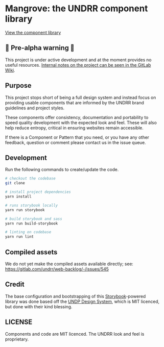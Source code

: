# Mangrove: the UNDRR component library

[View the component library](https://unisdr.github.io/undrr-mangrove/)

## 🚨 Pre-alpha warning 🚨

This project is under active development and at the moment provides no useful resources. [Internal notes on the project can be seen in the GitLab Wiki](https://git.un.org/undrr/web-backlog/-/wikis/Mangrove:-the-UNDRR-Component-library).

## Purpose

This project stops short of being a full design system and instead focus on providing usable components that are informed by the UNDRR brand guidelines and project styles.

These components offer consistency, documentation and portability to speed quality development with the expected look and feel. These will also help reduce entropy, critical in ensuring websites remain accessible.

If there is a Component or Pattern that you need, or you have any other feedback, question or comment please contact us in the issue queue.

## Development

Run the following commands to create/update the code.

```bash
# checkout the codebase
git clone

# install project dependencies
yarn install

# runs storybook locally
yarn run storybook

# build storybook and sass
yarn run build-storybook

# linting on codebase
yarn run lint
```

## Compiled assets

We do not yet make the compiled assets available directly; see:
https://gitlab.com/undrr/web-backlog/-/issues/545

## Credit

The base configuration and bootstrapping of this [Storybook](https://storybook.js.org/)-powered library was done based off the [UNDP Design System](https://github.com/undp/design-system), which is MIT licenced, but done with their kind blessing.

## LICENSE

Components and code are MIT licenced. The UNDRR look and feel is proprietary.

